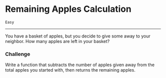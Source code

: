 # Remaining Apples Calculation

`Easy`

---

You have a basket of apples, but you decide to give some away to your neighbor. How many apples are left in your basket?

### Challenge

Write a function that subtracts the number of apples given away from the total apples you started with, then returns the remaining apples.
